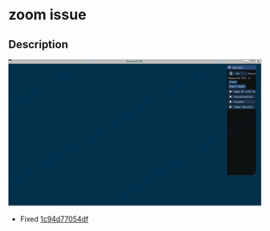 # zoom issue

## Description
![zoom issue](resources/screenshots/zoom.gif)

- Fixed [1c94d77054df](https://github.com/lucmann/GameOfLife/commit/1c94d77054df86259f9bf12233eb3b5fa0403ab9)
